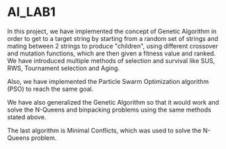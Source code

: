 # AI_LAB1
In this project, we have implemented the concept of Genetic Algorithm in order to get to a target string
by starting from a random set of strings and mating between 2 strings to produce "children", using different crossover and mutation functions, which are then given a fitness
value and ranked. We have introduced multiple methods of selection and survival like SUS, RWS, Tournament selection and Aging.

Also, we have implemented the Particle Swarm Optimization algorithm (PSO) to reach the same goal.

We have also generalized the Genetic Algorithm so that it would work and solve the N-Queens and binpacking problems using the same methods stated above.

The last algorithm is Minimal Conflicts, which was used to solve the N-Queens problem.


